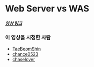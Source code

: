 # Web Server vs WAS

##### [영상 링크](https://youtu.be/NyhbNtOq0Bc)

### 이 영상을 시청한 사람

- [TaeBeomShin](https://github.com/TaeBeomShin)
- [chance0523](https://github.com/chance0523)
- [chaselover](https://github.com/chaselover)